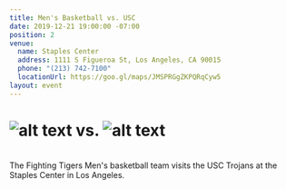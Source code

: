 ```yaml
---
title: Men's Basketball vs. USC
date: 2019-12-21 19:00:00 -07:00
position: 2
venue:
  name: Staples Center
  address: 1111 S Figueroa St, Los Angeles, CA 90015
  phone: "(213) 742-7100"
  locationUrl: https://goo.gl/maps/JMSPRGgZKPQRqCyw5
layout: event
---
```


# ![alt text](https://lsu-phoenix-alumni.github.io/assets/img/LSUTigers.png "LSU Tigers") vs. ![alt text](https://lsu-phoenix-alumni.github.io/assets/img/USCLogo.jpg "USC Trojans")  
<br>
The Fighting Tigers Men's basketball team visits the USC Trojans at the Staples Center in Los Angeles.